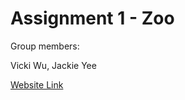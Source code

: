 # Assignment 1 - Zoo

Group members:

Vicki Wu, Jackie Yee

[Website Link](https://vicki-wu.github.io/assignment-1-zoo/)
